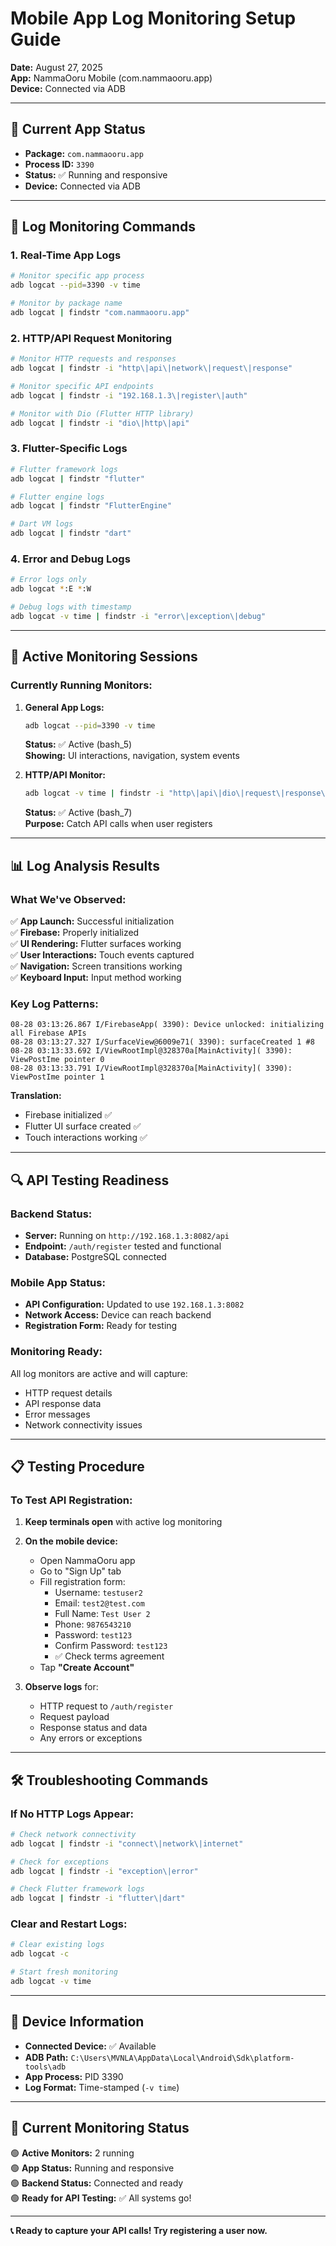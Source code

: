 # Mobile App Log Monitoring Setup Guide

**Date:** August 27, 2025  
**App:** NammaOoru Mobile (com.nammaooru.app)  
**Device:** Connected via ADB  

---

## 📱 **Current App Status**

- **Package:** `com.nammaooru.app`
- **Process ID:** `3390`
- **Status:** ✅ Running and responsive
- **Device:** Connected via ADB

---

## 🔧 **Log Monitoring Commands**

### **1. Real-Time App Logs**
```bash
# Monitor specific app process
adb logcat --pid=3390 -v time

# Monitor by package name
adb logcat | findstr "com.nammaooru.app"
```

### **2. HTTP/API Request Monitoring**
```bash
# Monitor HTTP requests and responses
adb logcat | findstr -i "http\|api\|network\|request\|response"

# Monitor specific API endpoints
adb logcat | findstr -i "192.168.1.3\|register\|auth"

# Monitor with Dio (Flutter HTTP library)
adb logcat | findstr -i "dio\|http\|api"
```

### **3. Flutter-Specific Logs**
```bash
# Flutter framework logs
adb logcat | findstr "flutter"

# Flutter engine logs
adb logcat | findstr "FlutterEngine"

# Dart VM logs
adb logcat | findstr "dart"
```

### **4. Error and Debug Logs**
```bash
# Error logs only
adb logcat *:E *:W

# Debug logs with timestamp
adb logcat -v time | findstr -i "error\|exception\|debug"
```

---

## 🚀 **Active Monitoring Sessions**

### **Currently Running Monitors:**

1. **General App Logs:**
   ```bash
   adb logcat --pid=3390 -v time
   ```
   **Status:** ✅ Active (bash_5)  
   **Showing:** UI interactions, navigation, system events

2. **HTTP/API Monitor:**
   ```bash
   adb logcat -v time | findstr -i "http\|api\|dio\|request\|response\|192.168.1.3\|register\|auth"
   ```
   **Status:** ✅ Active (bash_7)  
   **Purpose:** Catch API calls when user registers

---

## 📊 **Log Analysis Results**

### **What We've Observed:**

✅ **App Launch:** Successful initialization  
✅ **Firebase:** Properly initialized  
✅ **UI Rendering:** Flutter surfaces working  
✅ **User Interactions:** Touch events captured  
✅ **Navigation:** Screen transitions working  
✅ **Keyboard Input:** Input method working  

### **Key Log Patterns:**

```
08-28 03:13:26.867 I/FirebaseApp( 3390): Device unlocked: initializing all Firebase APIs
08-28 03:13:27.327 I/SurfaceView@6009e71( 3390): surfaceCreated 1 #8
08-28 03:13:33.692 I/ViewRootImpl@328370a[MainActivity]( 3390): ViewPostIme pointer 0
08-28 03:13:33.791 I/ViewRootImpl@328370a[MainActivity]( 3390): ViewPostIme pointer 1
```

**Translation:**
- Firebase initialized ✅
- Flutter UI surface created ✅  
- Touch interactions working ✅

---

## 🔍 **API Testing Readiness**

### **Backend Status:**
- **Server:** Running on `http://192.168.1.3:8082/api`
- **Endpoint:** `/auth/register` tested and functional
- **Database:** PostgreSQL connected

### **Mobile App Status:**
- **API Configuration:** Updated to use `192.168.1.3:8082`
- **Network Access:** Device can reach backend
- **Registration Form:** Ready for testing

### **Monitoring Ready:**
All log monitors are active and will capture:
- HTTP request details
- API response data  
- Error messages
- Network connectivity issues

---

## 📋 **Testing Procedure**

### **To Test API Registration:**

1. **Keep terminals open** with active log monitoring
2. **On the mobile device:**
   - Open NammaOoru app
   - Go to "Sign Up" tab
   - Fill registration form:
     - Username: `testuser2`
     - Email: `test2@test.com`
     - Full Name: `Test User 2`
     - Phone: `9876543210`
     - Password: `test123`
     - Confirm Password: `test123`
     - ✅ Check terms agreement
   - Tap **"Create Account"**

3. **Observe logs** for:
   - HTTP request to `/auth/register`
   - Request payload
   - Response status and data
   - Any errors or exceptions

---

## 🛠️ **Troubleshooting Commands**

### **If No HTTP Logs Appear:**

```bash
# Check network connectivity
adb logcat | findstr -i "connect\|network\|internet"

# Check for exceptions
adb logcat | findstr -i "exception\|error" 

# Check Flutter framework logs
adb logcat | findstr -i "flutter\|dart"
```

### **Clear and Restart Logs:**
```bash
# Clear existing logs
adb logcat -c

# Start fresh monitoring
adb logcat -v time
```

---

## 📱 **Device Information**

- **Connected Device:** ✅ Available
- **ADB Path:** `C:\Users\MVNLA\AppData\Local\Android\Sdk\platform-tools\adb`
- **App Process:** PID 3390
- **Log Format:** Time-stamped (`-v time`)

---

## 🎯 **Current Monitoring Status**

🟢 **Active Monitors:** 2 running  
🟢 **App Status:** Running and responsive  
🟢 **Backend Status:** Connected and ready  
🟢 **Ready for API Testing:** ✅ All systems go!

---

**📞 Ready to capture your API calls! Try registering a user now.**